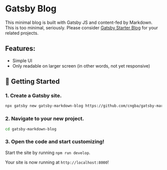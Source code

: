 # Gatsby Blog
This minimal blog is built with Gatsby JS and content-fed by Markdown. 
This is too minimal, seriously. Please consider [Gatsby Starter Blog](https://github.com/gatsbyjs/gatsby-starter-blog) for your related projects.

## Features:
- Simple UI
- Only readable on larger screen (in other words, not yet responsive)

## 🚀 Getting Started

### 1. **Create a Gatsby site.**

```sh
npx gatsby new gatsby-markdown-blog https://github.com/cngba/gatsby-markdown-blog
```

### 2. **Navigate to your new project.**

```sh
cd gatsby-markdown-blog
```

### 3. **Open the code and start customizing!**

Start the site by running `npm run develop`.

Your site is now running at `http://localhost:8000`!
